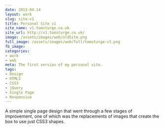 ```yaml
---
date: 2013-04-14
layout: work
slug: site-v1
title: Personal Site v1
site_name: v1.tomsturge.co.uk
site_url: http://v1.tomsturge.co.uk/
image: /assets/images/web/oldSite.png
full_image: /assets/images/web/full/tomsturge-v1.png
fb_image: 
categories:
- work
- web
meta: The first version of my personal site.
tags: 
- Design
- HTML5
- CSS3
- jQuery
- Single Page
- Responsive
---
```


A simple single page design that went through a few stages of improvement, one of which was the replacements of images that create the box to use just CSS3 shapes.
